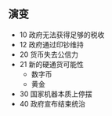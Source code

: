 
## 演变
- 10 政府无法获得足够的税收
- 12 政府通过印钞维持
- 20 货币失去公信力
- 21 新的硬通货可能性
  - 数字币
  - 黄金
- 30 国家机器本质上停摆
- 40 政府宣布结束统治

